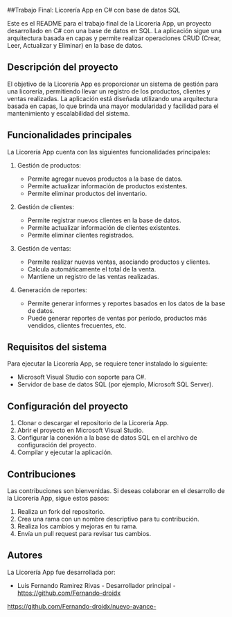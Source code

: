 ##Trabajo Final: Licorería App en C# con base de datos SQL

Este es el README para el trabajo final de la Licorería App, un proyecto desarrollado en C# con una base de datos en SQL. La aplicación sigue una arquitectura basada en capas y permite realizar operaciones CRUD (Crear, Leer, Actualizar y Eliminar) en la base de datos.

## Descripción del proyecto

El objetivo de la Licorería App es proporcionar un sistema de gestión para una licorería, permitiendo llevar un registro de los productos, clientes y ventas realizadas. La aplicación está diseñada utilizando una arquitectura basada en capas, lo que brinda una mayor modularidad y facilidad para el mantenimiento y escalabilidad del sistema.

## Funcionalidades principales

La Licorería App cuenta con las siguientes funcionalidades principales:

1. Gestión de productos:
   - Permite agregar nuevos productos a la base de datos.
   - Permite actualizar información de productos existentes.
   - Permite eliminar productos del inventario.

2. Gestión de clientes:
   - Permite registrar nuevos clientes en la base de datos.
   - Permite actualizar información de clientes existentes.
   - Permite eliminar clientes registrados.

3. Gestión de ventas:
   - Permite realizar nuevas ventas, asociando productos y clientes.
   - Calcula automáticamente el total de la venta.
   - Mantiene un registro de las ventas realizadas.

4. Generación de reportes:
   - Permite generar informes y reportes basados en los datos de la base de datos.
   - Puede generar reportes de ventas por período, productos más vendidos, clientes frecuentes, etc.

## Requisitos del sistema

Para ejecutar la Licorería App, se requiere tener instalado lo siguiente:

- Microsoft Visual Studio con soporte para C#.
- Servidor de base de datos SQL (por ejemplo, Microsoft SQL Server).

## Configuración del proyecto

1. Clonar o descargar el repositorio de la Licorería App.
2. Abrir el proyecto en Microsoft Visual Studio.
3. Configurar la conexión a la base de datos SQL en el archivo de configuración del proyecto.
4. Compilar y ejecutar la aplicación.

## Contribuciones

Las contribuciones son bienvenidas. Si deseas colaborar en el desarrollo de la Licorería App, sigue estos pasos:

1. Realiza un fork del repositorio.
2. Crea una rama con un nombre descriptivo para tu contribución.
3. Realiza los cambios y mejoras en tu rama.
4. Envía un pull request para revisar tus cambios.

## Autores

La Licorería App fue desarrollada por:

- Luis Fernando Ramirez Rivas - Desarrollador principal - https://github.com/Fernando-droidx


https://github.com/Fernando-droidx/nuevo-avance-
